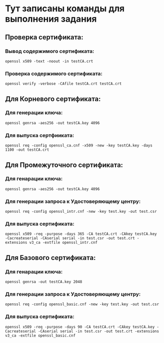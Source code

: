 # Тут записаны команды для выполнения задания
 
## Проверка сертификата:

### Вывод содержимого сертификата:

```
openssl x509 -text -noout -in testCA.crt
```

### Проверка содержимого сертификата:

```
openssl verify -verbose -CAfile testCA.crt testCA.crt
```

## Для Корневого сертификата:

### Для генерации ключа:
```
openssl genrsa -aes256 -out testCA.key 4096
```

### Для выпуска сертфииката:
```
openssl req -config openssl_ca.cnf -x509 -new -key testCA.key -days 1100 -out testCA.crt
```





## Для Промежуточного сертификата:

### Для генарации ключа:
```
openssl genrsa -aes256 -out testCA.key 4096
```

### Для генерации запроса к Удостоверяющему центру:
```
openssl req -config openssl_intr.cnf -new -key test.key -out test.csr
```

### Для выпуска сертификата:
```
openssl x509 -req -purpose -days 365 -CA testCA.crt -CAkey testCA.key -Cacreateserial -CAserial serial -in test.csr -out test.crt -extensions v3_ca -extfile openssl_intr.cnf
``` 





## Для Базового сертификата:

### Для генарации ключа:
```
openssl genrsa -out testCA.key 2048
```

### Для генерации запроса к Удостоверяющему центру:
```
openssl req -config openssl_basic.cnf -new -key test.key -out test.csr
```

### Для выпуска сертификата:
```
openssl x509 -req -purpose -days 90 -CA testCA.crt -CAkey testCA.key -Cacreateserial -CAserial serial -in test.csr -out test.crt -extensions v3_ca -extfile openssl_basic.cnf
``` 
